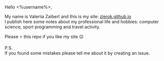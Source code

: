 Hello <%username%>,

My name is Valeriia Zaibert and this is my site: [zlerok.github.io](https://zlerok.github.io)  
I publish here some notes about my professional life and hobbies: computer science, sport programming and travel activity.

Please :star: this repo if you like my site :wink:

P.S.  
If you found some mistakes please tell me about it by creating an issue.
